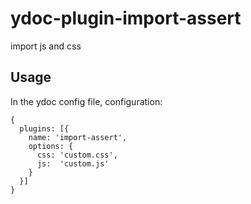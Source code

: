 # ydoc-plugin-import-assert
import js and css

## Usage

In the ydoc config file, configuration:

```
{
  plugins: [{
    name: 'import-assert',
    options: {
      css: 'custom.css',
      js:  'custom.js'
    }
  }]
}
```
